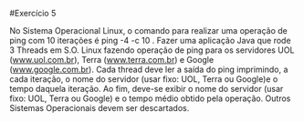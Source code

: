#Exercício 5

No Sistema Operacional Linux, o comando para realizar uma operação de ping com 10 iterações é ping -4 -c 10 <servidor>. 
Fazer uma aplicação Java que rode 3 Threads em S.O. Linux fazendo operação de ping para os servidores UOL (www.uol.com.br), 
Terra (www.terra.com.br) e Google (www.google.com.br). Cada thread deve ler a saída do ping imprimindo, a cada iteração,
o nome do servidor (usar fixo: UOL, Terra ou Google)e o tempo daquela iteração.
Ao fim, deve-se exibir o nome do servidor (usar fixo: UOL, Terra ou Google) e o
tempo médio obtido pela operação. Outros Sistemas Operacionais devem ser
descartados.
